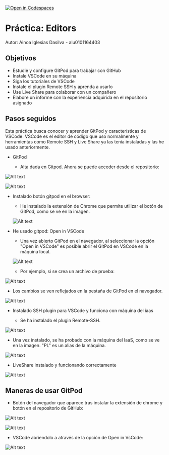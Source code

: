[![Open in Codespaces](https://classroom.github.com/assets/launch-codespace-7f7980b617ed060a017424585567c406b6ee15c891e84e1186181d67ecf80aa0.svg)](https://classroom.github.com/open-in-codespaces?assignment_repo_id=12037616)
# Práctica: Editors

Autor: Ainoa Iglesias Dasilva - alu0101164403


## Objetivos
* Estudie y configure GitPod para trabajar con GitHub
* Instale VSCode en su máquina
* Siga los tutoriales de VSCode
* Instale el plugin Remote SSH y aprenda a usarlo
* Use Live Share para colaborar con un compañero
* Elabore un informe con la experiencia adquirida en el repositorio asignado


## Pasos seguidos
Esta práctica busca conocer y aprender GitPod y características de VSCode. VSCode es el editor de código que uso normalmente y herramientas como Remote SSH y Live Share ya las tenía instaladas y las he usado anteriormente.

* GitPod

  * Alta dada en Gitpod. Ahora se puede acceder desde el repositorio:

![Alt text](./doc/image-1.png)

![Alt text](./doc/image.png)

* Instalado botón gitpod en el browser:

  * He instalado la extensión de Chrome que permite utilizar el botón de GitPod, como se ve en la imagen.

  ![Alt text](./doc/image-2.png)

* He usado gitpod: Open in VSCode

  * Una vez abierto GitPod en el navegador, al seleccionar la opción "Open in VSCode" es posible abrir el GitPod en VSCode en la máquina local.

  ![Alt text](./doc/image-3.png)

  * Por ejemplo, si se crea un archivo de prueba:

![Alt text](./doc/image-5.png)

  * Los cambios se ven reflejados en la pestaña de GitPod en el navegador.

![Alt text](./doc/image-4.png)


* Instalado SSH plugin para VSCode y funciona con máquina del iaas

  * Se ha instalado el plugin Remote-SSH.

![Alt text](./doc/image-6.png)

  * Una vez instalado, se ha probado con la máquina del IaaS, como se ve en la imagen. "PL" es un alias de la máquina.

![Alt text](./doc/image-8.png)

* LiveShare instalado y funcionando correctamente

![Alt text](./doc/image-7.png)

## Maneras de usar GitPod

* Botón del navegador que aparece tras instalar la extensión de chrome y botón en el repositorio de GitHub:

![Alt text](./doc/image-9.png)

![Alt text](./doc/image-10.png)

* VSCode abriendolo a através de la opción de Open in VsCode:

![Alt text](./doc/image-11.png)
